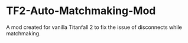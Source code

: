 # TF2-Auto-Matchmaking-Mod
A mod created for vanilla Titanfall 2 to fix the issue of disconnects while matchmaking.
